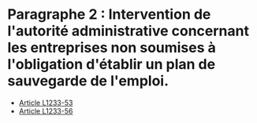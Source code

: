 # Paragraphe 2 : Intervention de l'autorité administrative concernant les entreprises non soumises à l'obligation d'établir un plan de sauvegarde de l'emploi.

* [Article L1233-53](./LEGIARTI000031013940.md)
* [Article L1233-56](./LEGIARTI000027566117.md)
